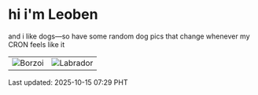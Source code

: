 # hi i'm Leoben

and i like dogs—so have some random dog pics that change whenever my CRON feels like it

|  |  |
|--------|----------|
| ![Borzoi](https://random-dog-vercel.vercel.app/api/random-borzoi?v=1760484578) | ![Labrador](https://random-dog-vercel.vercel.app/api/random-labrador?v=1760484578) |

Last updated: 2025-10-15 07:29 PHT
